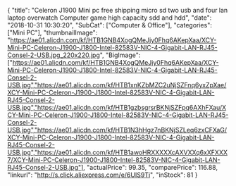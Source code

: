 {
	"title": "Celeron J1900 Mini pc free shipping micro sd two usb and four lan laptop overwatch Computer game high capacity sdd and hdd",
	"date": "2018-10-31 10:30:20",
	"SubCat": ["Computer & Office"],
	"categories": ["Mini PC"],
	"thumbnailImage": "https://ae01.alicdn.com/kf/HTB1GNB4XogQMeJjy0Fhq6AKepXaa/XCY-Mini-PC-Celeron-J1900-J1800-Intel-82583V-NIC-4-Gigabit-LAN-RJ45-Consel-2-USB.jpg_220x220.jpg",
	"BigImage": ["https://ae01.alicdn.com/kf/HTB1GNB4XogQMeJjy0Fhq6AKepXaa/XCY-Mini-PC-Celeron-J1900-J1800-Intel-82583V-NIC-4-Gigabit-LAN-RJ45-Consel-2-USB.jpg","https://ae01.alicdn.com/kf/HTB1xnKZbMZC2uNjSZFnq6yxZpXae/XCY-Mini-PC-Celeron-J1900-J1800-Intel-82583V-NIC-4-Gigabit-LAN-RJ45-Consel-2-USB.jpg","https://ae01.alicdn.com/kf/HTB1gzbsgrsrBKNjSZFpq6AXhFXau/XCY-Mini-PC-Celeron-J1900-J1800-Intel-82583V-NIC-4-Gigabit-LAN-RJ45-Consel-2-USB.jpg","https://ae01.alicdn.com/kf/HTB1N3hHgz7nBKNjSZLeq6zxCFXaG/XCY-Mini-PC-Celeron-J1900-J1800-Intel-82583V-NIC-4-Gigabit-LAN-RJ45-Consel-2-USB.jpg","https://ae01.alicdn.com/kf/HTB1awoHRXXXXXcAXVXXq6xXFXXX7/XCY-Mini-PC-Celeron-J1900-J1800-Intel-82583V-NIC-4-Gigabit-LAN-RJ45-Consel-2-USB.jpg"],
	"actualPrice": 99.35,
	"comparePrice": 116.88,
	"linkurl": "http://s.click.aliexpress.com/e/6UIS9Ti",
	"inStock": 81
}
